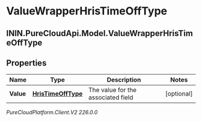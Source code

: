 # ValueWrapperHrisTimeOffType

## ININ.PureCloudApi.Model.ValueWrapperHrisTimeOffType

## Properties

|Name | Type | Description | Notes|
|------------ | ------------- | ------------- | -------------|
| **Value** | [**HrisTimeOffType**](HrisTimeOffType) | The value for the associated field | [optional] |



_PureCloudPlatform.Client.V2 226.0.0_

